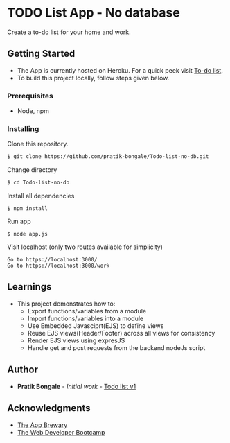 # TODO List App - No database
Create a to-do list for your home and work.

## Getting Started
- The App is currently hosted on Heroku. For a quick peek visit [To-do list]().
- To build this project locally, follow steps given below.

### Prerequisites
- Node, npm

### Installing
Clone this repository. 
```bash
$ git clone https://github.com/pratik-bongale/Todo-list-no-db.git
```

Change directory
```bash
$ cd Todo-list-no-db
```

Install all dependencies
```
$ npm install
```

Run app
```
$ node app.js
```

Visit localhost (only two routes available for simplicity)
```
Go to https://localhost:3000/
Go to https://localhost:3000/work
```

## Learnings
- This project demonstrates how to:
  - Export functions/variables from a module
  - Import functions/variables into a module
  - Use Embedded Javasciprt(EJS) to define views
  - Reuse EJS views(Header/Footer) across all views for consistency
  - Render EJS views using expresJS
  - Handle get and post requests from the backend nodeJs script

## Author
* **Pratik Bongale** - *Initial work* - [Todo list v1](https://github.com/pratik-bongale/Todo-list-no-db)


## Acknowledgments
- [The App Brewary](https://www.appbrewery.co/p/web-development-course-resources/)
- [The Web Developer Bootcamp](https://www.udemy.com/course/the-web-developer-bootcamp/)
